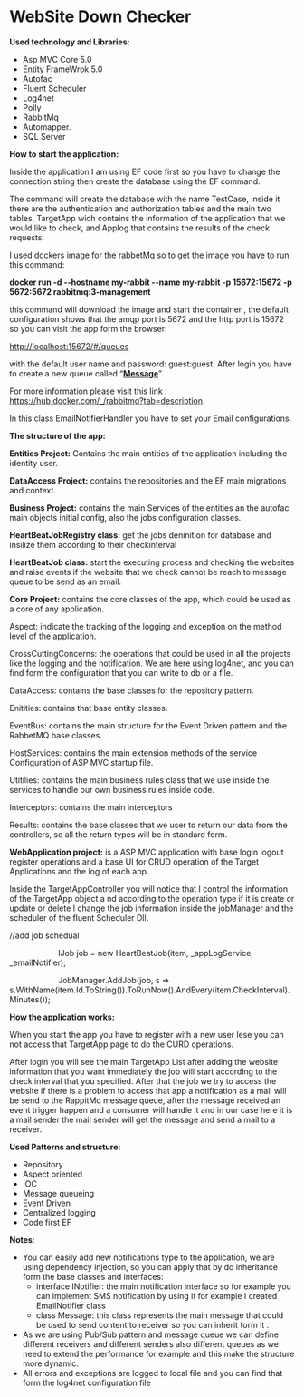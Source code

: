 WebSite Down Checker
========================================
**Used technology and Libraries:**

- Asp MVC Core 5.0
- Entity FrameWrok 5.0
- Autofac 
- Fluent Scheduler
- Log4net
- Polly 
- RabbitMq
- Automapper.
- SQL Server

**How to start the application:**

Inside the application I am using EF code first so you have to change the connection string then create the database using the EF command.

The command will create the database with the name TestCase, inside it there are the authentication and authorization tables and the main two tables, TargetApp wich contains the information of the application that we would like to check, and Applog that contains the results of the check requests.

I used dockers image for the rabbetMq so to get the image you have to run this command:

**docker run -d --hostname my-rabbit --name my-rabbit -p 15672:15672 -p  5672:5672 rabbitmq:3-management**

this command will download the image and start the container , the default configuration shows that the amqp port is 5672 and the http port is 15672 so you can visit the app form the browser:

<http://localhost:15672/#/queues>

with the default user name and password: guest:guest. After login you have to create a new queue called “[**Message**](http://localhost:15672/#/queues/%2F/EmailMessage)”.

For more information please visit this link : <https://hub.docker.com/_/rabbitmq?tab=description>.

In this class EmailNotifierHandler you have to set your Email configurations.



**The structure of the app:**

**Entities Project:** Contains the main entities of the application including the identity user.

**DataAccess Project:** contains the repositories and the EF main migrations and context.

**Business Project:** contains the main Services of the entities an the autofac main objects initial config, also the jobs configuration classes.

**HeartBeatJobRegistry class:** get the jobs deninition for database and insilize them according to their checkinterval

**HeartBeatJob class:** start the executing process and checking the websites and raise events if the website that we check cannot be reach to message queue to be send as an email.

**Core Project:** contains the core classes of the app, which could be used as a core of any application.

Aspect: indicate the tracking of the logging and exception on the method level of the application.

CrossCuttingConcerns: the operations that could be used in all the projects like the logging and the notification. We are here using log4net, and you can find form the configuration that you can write to db or a file.

DataAccess: contains the base classes for the repository pattern.

Enitities: contains that base entity classes.

EventBus: contains the main structure for the Event Driven pattern and the RabbetMQ base classes.

HostServices: contains the main extension methods of the service Configuration of ASP MVC startup file. 

Utitilies: contains the main business rules class that we use inside the services to handle our own business rules inside code.

Interceptors: contains the main interceptors 

Results: contains the base classes that we user to return our data from the controllers, so all the return types will be in standard form.

**WebApplication project:** is a ASP MVC application with base login logout register operations and a base UI for CRUD operation of  the Target Applications and the log of each app.

Inside the TargetAppController you will notice that I control the information of the TargetApp object a nd according to the operation type if it is create or update or delete I change the job information inside the jobManager and the scheduler of the fluent Scheduler Dll.

//add job schedual

`            `IJob job = new HeartBeatJob(item, \_appLogService, \_emailNotifier);

`            `JobManager.AddJob(job, s => s.WithName(item.Id.ToString()).ToRunNow().AndEvery(item.CheckInterval).Minutes());

**How the application works:**

When you start the app you have to register with a new user lese you can not access that TargetApp page to do the CURD operations.

After login you will see the main TargetApp List after adding the website information that you want immediately the job will start according to the check interval that you specified. After that the job we try to access the website if there is a problem to access that app a notification as a mail will be send to the RappitMq message queue, after the message received an event trigger happen and a consumer will handle it and in our case here it is a mail sender the mail sender will get the message and send a mail to a receiver.

**Used Patterns and structure:**

- Repository 
- Aspect oriented
- IOC
- Message queueing
- Event Driven
- Centralized logging 
- Code first EF

**Notes**:

- You can easily add new notifications type to the application, we are using dependency injection, so you can apply that by do inheritance  form the base classes and interfaces:
  - interface INotifier<T>: the main notification interface so for example you can implement SMS notification by using it for example I created EmailNotifier class
  - class Message: this class represents the main message that could be used to send content to receiver so you can inherit form it .
- As we are using Pub/Sub pattern and message queue we can define different receivers and different senders also different queues as we need to extend the performance for example and this make the structure more dynamic.
- All errors and exceptions are logged to local file and you can find that form the log4net configuration file


